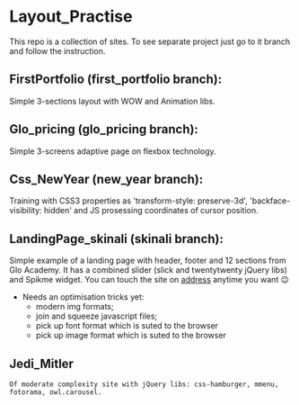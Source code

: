 # Layout_Practise
  This repo is a collection of sites. To see separate project just go to it branch and follow the instruction.
  
## FirstPortfolio (first_portfolio branch):
  Simple 3-sections layout with WOW and Animation libs.
  
## Glo_pricing (glo_pricing branch):
  Simple 3-screens adaptive page on flexbox technology.
  
## Css_NewYear (new_year branch):
  Training with CSS3 properties as 'transform-style: preserve-3d', 'backface-visibility: hidden' and JS prosessing coordinates of cursor position.

## LandingPage_skinali (skinali branch):
  Simple example of a landing page with header, footer and 12 sections from Glo Academy. It has a combined slider (slick
and twentytwenty jQuery libs) and Spikme widget.
     You can touch the site on [address](http://u55180.onhh.ru) anytime you want :wink:
* Needs an optimisation tricks yet:
    * modern img formats;
    * join and squeeze javascript files;
    * pick up font format which is suted to the browser
    * pick up image format which is suted to the browser
## Jedi_Mitler
	Of moderate complexity site with jQuery libs: css-hamburger, mmenu, fotorama, owl.carousel.

